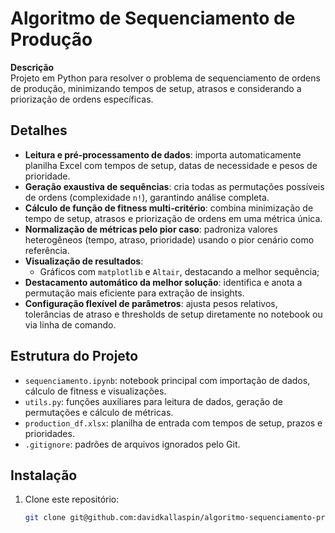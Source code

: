 # Algoritmo de Sequenciamento de Produção

**Descrição**  
Projeto em Python para resolver o problema de sequenciamento de ordens de produção, minimizando tempos de setup, atrasos e considerando a priorização de ordens específicas.

## Detalhes
- **Leitura e pré‑processamento de dados**: importa automaticamente planilha Excel com tempos de setup, datas de necessidade e pesos de prioridade.
- **Geração exaustiva de sequências**: cria todas as permutações possíveis de ordens (complexidade `n!`), garantindo análise completa.
- **Cálculo de função de fitness multi‑critério**: combina minimização de tempo de setup, atrasos e priorização de ordens em uma métrica única.
- **Normalização de métricas pelo pior caso**: padroniza valores heterogêneos (tempo, atraso, prioridade) usando o pior cenário como referência.
- **Visualização de resultados**:
  - Gráficos com `matplotlib` e `Altair`, destacando a melhor sequência;
- **Destacamento automático da melhor solução**: identifica e anota a permutação mais eficiente para extração de insights.
- **Configuração flexível de parâmetros**: ajusta pesos relativos, tolerâncias de atraso e thresholds de setup diretamente no notebook ou via linha de comando.

## Estrutura do Projeto
- `sequenciamento.ipynb`: notebook principal com importação de dados, cálculo de fitness e visualizações.
- `utils.py`: funções auxiliares para leitura de dados, geração de permutações e cálculo de métricas.
- `production_df.xlsx`: planilha de entrada com tempos de setup, prazos e prioridades.
- `.gitignore`: padrões de arquivos ignorados pelo Git.

## Instalação
1. Clone este repositório:
   ```bash
   git clone git@github.com:davidkallaspin/algoritmo-sequenciamento-producao.git
